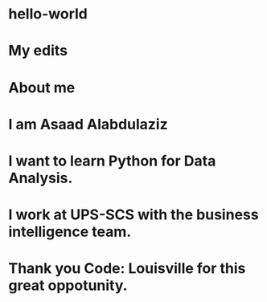 # hello-world
# My edits
# About me
# I am Asaad Alabdulaziz
# I want to learn Python for Data Analysis.
# I work at UPS-SCS with the business intelligence team.
# Thank you Code: Louisville for this great oppotunity.
